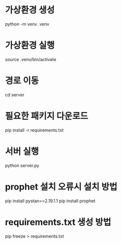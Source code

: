 # 가상환경 생성
python -m venv .venv
# 가상환경 실행
source .venv/bin/activate
# 경로 이동
cd server
# 필요한 패키지 다운로드
pip install -r requirements.txt
# 서버 실행
python server.py

# prophet 설치 오류시 설치 방법
pip install pystan==2.19.1.1
pip install prophet

# requirements.txt 생성 방법
pip freeze > requirements.txt
